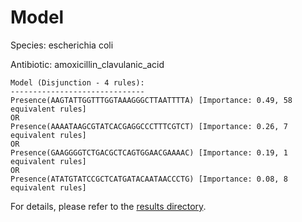 
# Model

Species: escherichia coli

Antibiotic: amoxicillin_clavulanic_acid

```
Model (Disjunction - 4 rules):
------------------------------
Presence(AAGTATTGGTTTGGTAAAGGGCTTAATTTTA) [Importance: 0.49, 58 equivalent rules]
OR
Presence(AAAATAAGCGTATCACGAGGCCCTTTCGTCT) [Importance: 0.26, 7 equivalent rules]
OR
Presence(GAAGGGGTCTGACGCTCAGTGGAACGAAAAC) [Importance: 0.19, 1 equivalent rules]
OR
Presence(ATATGTATCCGCTCATGATACAATAACCCTG) [Importance: 0.08, 8 equivalent rules]

```

For details, please refer to the [results directory](../../../../../results/scm_b/escherichia+coli/amoxicillin_clavulanic_acid/repeat_2/).

